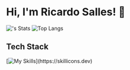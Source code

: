 # Hi, I'm Ricardo Salles! 👋

![<sallesricardo>'s Stats](https://github-readme-stats.vercel.app/api?username=sallesricardo&theme=vue-dark&show_icons=true&hide_border=true&count_private=true&include_all_commits=true)
![Top Langs](https://github-readme-stats.vercel.app/api/top-langs/?username=sallesricardo)
<!--
## 🚀 About Me

## My Articles
-->

## Tech Stack
[![My Skills](https://skillicons.dev/icons?i=js,ts,html,css,arduino,aws,bash,c,debian,docker,firebase,flask,gcp,git,github,jquery,linux,mysql,nodejs,php,postgres,py,react,ubuntu,)](https://skillicons.dev)

<!--
## 🌱 Currently Exploring

## 🏆 Achievements

## 📬 Get in Touch

- Connect with me on [Twitter](https://twitter.com/)
- Read more of my articles on [](https://)

Thanks for stopping by! Let's connect and explore the fascinating world of technology together. 🚀
-->

<!--

Here are some ideas to get you started:

- 🔭 I’m currently working on ...
- 🌱 I’m currently learning ...
- 👯 I’m looking to collaborate on ...
- 🤔 I’m looking for help with ...
- 💬 Ask me about ...
- 📫 How to reach me: ...
- 😄 Pronouns: ...
- ⚡ Fun fact: ...
-->

